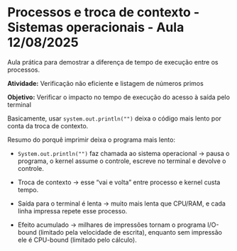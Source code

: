 # Processos e troca de contexto - Sistemas operacionais - Aula 12/08/2025

Aula prática para demostrar a diferença de tempo de execução entre os processos.

**Atividade:** Verificação não eficiente e listagem de números primos

**Objetivo:**	Verificar o impacto no tempo de execução do acesso à saída pelo terminal

Basicamente, usar `system.out.println("")` deixa o código mais lento por conta da troca de contexto.

Resumo do porquê imprimir deixa o programa mais lento:

- `System.out.println("")` faz chamada ao sistema operacional → pausa o programa, o kernel assume o controle, escreve no terminal e devolve o controle.

- Troca de contexto → esse “vai e volta” entre processo e kernel custa tempo.

- Saída para o terminal é lenta → muito mais lenta que CPU/RAM, e cada linha impressa repete esse processo.

- Efeito acumulado → milhares de impressões tornam o programa I/O-bound (limitado pela velocidade de escrita), enquanto sem impressão ele é CPU-bound (limitado pelo cálculo).
